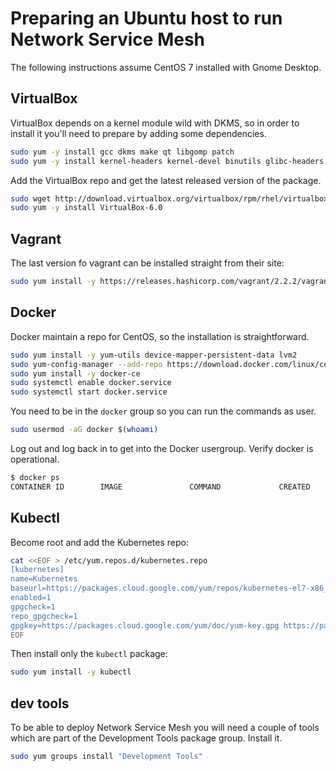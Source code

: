 # Preparing an Ubuntu host to run Network Service Mesh

The following instructions assume CentOS 7 installed with Gnome Desktop.


## VirtualBox

VirtualBox depends on a kernel module wild with DKMS, so in order to install it you'll need to prepare by adding some dependencies.

```bash
sudo yum -y install gcc dkms make qt libgomp patch
sudo yum -y install kernel-headers kernel-devel binutils glibc-headers glibc-devel font-forge
```

Add the VirtualBox repo and get the latest released version of the package.

```bash
sudo wget http://download.virtualbox.org/virtualbox/rpm/rhel/virtualbox.repo -P /etc/yum.repos.d/
sudo yum -y install VirtualBox-6.0
```

## Vagrant

The last version fo vagrant can be installed straight from their site:

```bash
sudo yum install -y https://releases.hashicorp.com/vagrant/2.2.2/vagrant_2.2.2_x86_64.rpm
```

## Docker

Docker maintain a repo for CentOS, so the installation is straightforward.

```bash
sudo yum install -y yum-utils device-mapper-persistent-data lvm2
sudo yum-config-manager --add-repo https://download.docker.com/linux/centos/docker-ce.repo
sudo yum install -y docker-ce
sudo systemctl enable docker.service
sudo systemctl start docker.service
```

You need to be in the `docker` group so you can run the commands as user.

```bash
sudo usermod -aG docker $(whoami)
```

Log out and log back in to get into the Docker usergroup. Verify docker is operational.

```bash
$ docker ps
CONTAINER ID        IMAGE               COMMAND             CREATED             STATUS              PORTS               NAMES
```

## Kubectl

Become root and add the Kubernetes repo:

```bash
cat <<EOF > /etc/yum.repos.d/kubernetes.repo
[kubernetes]
name=Kubernetes
baseurl=https://packages.cloud.google.com/yum/repos/kubernetes-el7-x86_64
enabled=1
gpgcheck=1
repo_gpgcheck=1
gpgkey=https://packages.cloud.google.com/yum/doc/yum-key.gpg https://packages.cloud.google.com/yum/doc/rpm-package-key.gpg
EOF
```

Then install only the `kubectl` package:

```bash
sudo yum install -y kubectl
```

## dev tools

To be able to deploy Network Service Mesh you will need a couple of tools which are part of the Development Tools package group. Install it.

```bash
sudo yum groups install "Development Tools"
```
